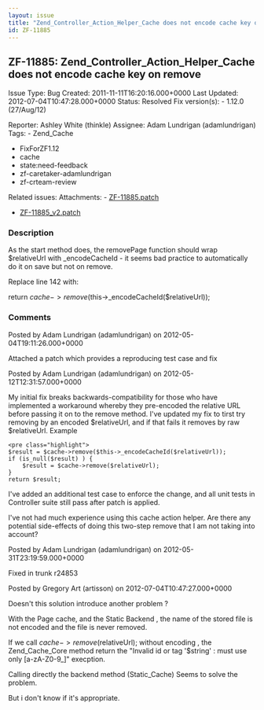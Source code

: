 ```yaml
---
layout: issue
title: "Zend_Controller_Action_Helper_Cache does not encode cache key on remove"
id: ZF-11885
---
```


ZF-11885: Zend\_Controller\_Action\_Helper\_Cache does not encode cache key on remove
-------------------------------------------------------------------------------------

 Issue Type: Bug Created: 2011-11-11T16:20:16.000+0000 Last Updated: 2012-07-04T10:47:28.000+0000 Status: Resolved Fix version(s): - 1.12.0 (27/Aug/12)
 
 Reporter:  Ashley White (thinkle)  Assignee:  Adam Lundrigan (adamlundrigan)  Tags: - Zend\_Cache
- FixForZF1.12
- cache
- state:need-feedback
- zf-caretaker-adamlundrigan
- zf-crteam-review
 
 Related issues: 
 Attachments: - [ZF-11885.patch](/issues/secure/attachment/15056/ZF-11885.patch)
- [ZF-11885\_v2.patch](/issues/secure/attachment/15096/ZF-11885_v2.patch)
 
### Description

As the start method does, the removePage function should wrap $relativeUrl with \_encodeCacheId - it seems bad practice to automatically do it on save but not on remove.

Replace line 142 with:

return $cache->remove($this->\_encodeCacheId($relativeUrl));

 

 

### Comments

Posted by Adam Lundrigan (adamlundrigan) on 2012-05-04T19:11:26.000+0000

Attached a patch which provides a reproducing test case and fix

 

 

Posted by Adam Lundrigan (adamlundrigan) on 2012-05-12T12:31:57.000+0000

My initial fix breaks backwards-compatibility for those who have implemented a workaround whereby they pre-encoded the relative URL before passing it on to the remove method. I've updated my fix to tirst try removing by an encoded $relativeUrl, and if that fails it removes by raw $relativeUrl. Example

 
    <pre class="highlight">
    $result = $cache->remove($this->_encodeCacheId($relativeUrl));
    if (is_null($result) ) {
        $result = $cache->remove($relativeUrl);
    }
    return $result;


I've added an additional test case to enforce the change, and all unit tests in Controller suite still pass after patch is applied.

I've not had much experience using this cache action helper. Are there any potential side-effects of doing this two-step remove that I am not taking into account?

 

 

Posted by Adam Lundrigan (adamlundrigan) on 2012-05-31T23:19:59.000+0000

Fixed in trunk r24853

 

 

Posted by Gregory Art (artisson) on 2012-07-04T10:47:27.000+0000

Doesn't this solution introduce another problem ?

With the Page cache, and the Static Backend , the name of the stored file is not encoded and the file is never removed.

If we call $cache->remove($relativeUrl); without encoding , the Zend\_Cache\_Core method return the "Invalid id or tag '$string' : must use only [a-zA-Z0-9\_]" execption.

Calling directly the backend method (Static\_Cache) Seems to solve the problem.

But i don't know if it's appropriate.

 

 